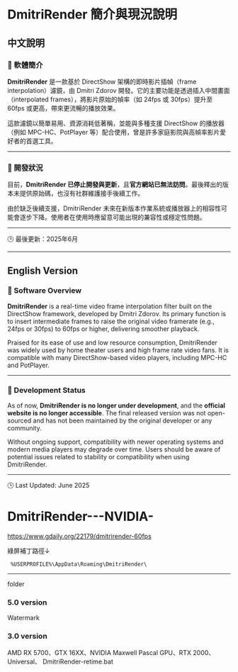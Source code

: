 # DmitriRender 簡介與現況說明

## 中文說明

### 🔹 軟體簡介

**DmitriRender** 是一款基於 DirectShow 架構的即時影片插幀（frame interpolation）濾鏡，由 Dmitri Zdorov 開發。它的主要功能是透過插入中間畫面（interpolated frames），將影片原始的幀率（如 24fps 或 30fps）提升至 60fps 或更高，帶來更流暢的播放效果。

這款濾鏡以簡單易用、資源消耗低著稱，並能與多種支援 DirectShow 的播放器（例如 MPC-HC、PotPlayer 等）配合使用，曾是許多家庭影院與高幀率影片愛好者的首選工具。

---

### 🔹 開發狀況

目前，**DmitriRender 已停止開發與更新**，且**官方網站已無法訪問**。最後釋出的版本未提供原始碼，也沒有社群維護接手後續工作。

由於缺乏後續支援，DmitriRender 未來在新版本作業系統或播放器上的相容性可能會逐步下降。使用者在使用時應留意可能出現的兼容性或穩定性問題。

---

🕒 最後更新：2025年6月

---

## English Version

### 🔹 Software Overview

**DmitriRender** is a real-time video frame interpolation filter built on the DirectShow framework, developed by Dmitri Zdorov. Its primary function is to insert intermediate frames to raise the original video framerate (e.g., 24fps or 30fps) to 60fps or higher, delivering smoother playback.

Praised for its ease of use and low resource consumption, DmitriRender was widely used by home theater users and high frame rate video fans. It is compatible with many DirectShow-based video players, including MPC-HC and PotPlayer.

---

### 🔹 Development Status

As of now, **DmitriRender is no longer under development**, and the **official website is no longer accessible**. The final released version was not open-sourced and has not been maintained by the original developer or any community.

Without ongoing support, compatibility with newer operating systems and modern media players may degrade over time. Users should be aware of potential issues related to stability or compatibility when using DmitriRender.

---

🕒 Last Updated: June 2025









# DmitriRender---NVIDIA-

https://www.gdaily.org/22179/dmitrirender-60fps

綠屏補丁路徑↓

```  %USERPROFILE%\AppData\Roaming\DmitriRender\ ``` 


<hr>

folder 

### 5.0 version  

Watermark


### 3.0 version 

AMD RX 5700、GTX 16XX、NVIDIA Maxwell Pascal GPU、RTX 2000、Universal、 DmitriRender-retime.bat 
